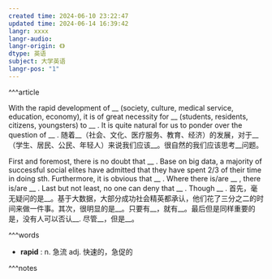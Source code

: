 ```yaml
---
created time: 2024-06-10 23:22:47
updated time: 2024-06-14 16:39:42
langr: xxxx
langr-audio: 
langr-origin: 《》
dtype: 英语
subject: 大学英语
langr-pos: "1"
---
```


^^^article

With the rapid development of __ (society, culture, medical service, education, economy), it is of great necessity for __ (students, residents, citizens, youngsters) to __ . It is quite natural for us to ponder over the question of __ . 
随着__（社会、文化、医疗服务、教育、经济）的发展，对于__（学生、居民、公民、年轻人）来说我们应该__。很自然的我们应该思考__问题。

First and foremost, there is no doubt that __ . Base on big data, a majority of successful social elites have admitted that they have spent 2/3 of their time in doing sth. Furthermore, it is obvious that __ . Where there is/are __ , there is/are __ . Last but not least, no one can deny that __ . Though __ . 
首先，毫无疑问的是__。基于大数据，大部分成功社会精英都承认，他们花了三分之二的时间来做一件事。其次，很明显的是__。只要有__，就有__。最后但是同样重要的是，没有人可以否认__. 尽管__，但是__。



^^^words
+ **rapid** : n. 急流
adj. 快速的，急促的

^^^notes
